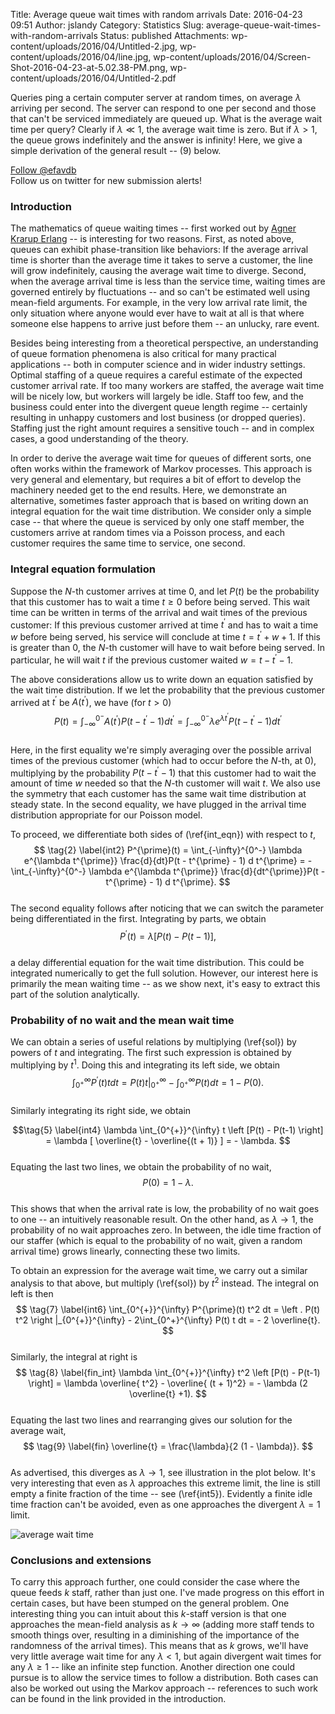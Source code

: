 Title: Average queue wait times with random arrivals
Date: 2016-04-23 09:51
Author: jslandy
Category: Statistics
Slug: average-queue-wait-times-with-random-arrivals
Status: published
Attachments: wp-content/uploads/2016/04/Untitled-2.jpg, wp-content/uploads/2016/04/line.jpg, wp-content/uploads/2016/04/Screen-Shot-2016-04-23-at-5.02.38-PM.png, wp-content/uploads/2016/04/Untitled-2.pdf

Queries ping a certain computer server at random times, on average $\lambda$ arriving per second. The server can respond to one per second and those that can't be serviced immediately are queued up. What is the average wait time per query? Clearly if $\lambda \ll 1$, the average wait time is zero. But if $\lambda > 1$, the queue grows indefinitely and the answer is infinity! Here, we give a simple derivation of the general result -- (9) below.

  
[Follow @efavdb](http://twitter.com/efavdb)  
Follow us on twitter for new submission alerts!

### Introduction

The mathematics of queue waiting times -- first worked out by [Agner Krarup Erlang](https://en.wikipedia.org/wiki/Erlang_(unit)) -- is interesting for two reasons. First, as noted above, queues can exhibit phase-transition like behaviors: If the average arrival time is shorter than the average time it takes to serve a customer, the line will grow indefinitely, causing the average wait time to diverge. Second, when the average arrival time is less than the service time, waiting times are governed entirely by fluctuations -- and so can't be estimated well using mean-field arguments. For example, in the very low arrival rate limit, the only situation where anyone would ever have to wait at all is that where someone else happens to arrive just before them -- an unlucky, rare event.

Besides being interesting from a theoretical perspective, an understanding of queue formation phenomena is also critical for many practical applications -- both in computer science and in wider industry settings. Optimal staffing of a queue requires a careful estimate of the expected customer arrival rate. If too many workers are staffed, the average wait time will be nicely low, but workers will largely be idle. Staff too few, and the business could enter into the divergent queue length regime -- certainly resulting in unhappy customers and lost business (or dropped queries). Staffing just the right amount requires a sensitive touch -- and in complex cases, a good understanding of the theory.

In order to derive the average wait time for queues of different sorts, one often works within the framework of Markov processes. This approach is very general and elementary, but requires a bit of effort to develop the machinery needed get to the end results. Here, we demonstrate an alternative, sometimes faster approach that is based on writing down an integral equation for the wait time distribution. We consider only a simple case -- that where the queue is serviced by only one staff member, the customers arrive at random times via a Poisson process, and each customer requires the same time to service, one second.

### Integral equation formulation

Suppose the $N$-th customer arrives at time $0$, and let $P(t)$ be the probability that this customer has to wait a time $t\geq 0$ before being served. This wait time can be written in terms of the arrival and wait times of the previous customer: If this previous customer arrived at time $t^{\prime}$ and has to wait a time $w$ before being served, his service will conclude at time $t = t^{\prime} + w + 1$. If this is greater than $0$, the $N$-th customer will have to wait before being served. In particular, he will wait $t$ if the previous customer waited $w = t - t^{\prime} - 1$.

The above considerations allow us to write down an equation satisfied by the wait time distribution. If we let the probability that the previous customer arrived at $t^{\prime}$ be $A(t^{\prime})$, we have (for $t > 0$)  
$$  
\tag{1} \label{int_eqn}  
P(t) = \int_{-\infty}^{0^-} A(t^{\prime}) P(t - t^{\prime} - 1) d t^{\prime}  
= \int_{-\infty}^{0^-} \lambda e^{\lambda t^{\prime}} P(t - t^{\prime} - 1) d t^{\prime}  
$$  
Here, in the first equality we're simply averaging over the possible arrival times of the previous customer (which had to occur before the $N$-th, at $0$), multiplying by the probability $P(t - t^{\prime} - 1)$ that this customer had to wait the amount of time $w$ needed so that the $N$-th customer will wait $t$. We also use the symmetry that each customer has the same wait time distribution at steady state. In the second equality, we have plugged in the arrival time distribution appropriate for our Poisson model.

To proceed, we differentiate both sides of (\ref{int_eqn}) with respect to $t$,  
$$ \tag{2} \label{int2}  
P^{\prime}(t) = \int_{-\infty}^{0^-} \lambda e^{\lambda t^{\prime}} \frac{d}{dt}P(t - t^{\prime} - 1) d t^{\prime} = - \int_{-\infty}^{0^-} \lambda e^{\lambda t^{\prime}} \frac{d}{dt^{\prime}}P(t - t^{\prime} - 1) d t^{\prime}.  
$$  
The second equality follows after noticing that we can switch the parameter being differentiated in the first. Integrating by parts, we obtain  
$$  
P^{\prime}(t) = \lambda \left [P(t) - P(t-1) \right], \tag{3} \label{sol}  
$$  
a delay differential equation for the wait time distribution. This could be integrated numerically to get the full solution. However, our interest here is primarily the mean waiting time -- as we show next, it's easy to extract this part of the solution analytically.

### Probability of no wait and the mean wait time

We can obtain a series of useful relations by multiplying (\ref{sol}) by powers of $t$ and integrating. The first such expression is obtained by multiplying by $t^1$. Doing this and integrating its left side, we obtain  
$$\tag{4} \label{int3}  
\int_{0^{+}}^{\infty} P^{\prime}(t) t dt = \left . P(t) t \right |_{0^{+}}^{\infty} - \int_{0^+}^{\infty} P(t) dt = 1 - P(0).  
$$  
Similarly integrating its right side, we obtain

$$\tag{5} \label{int4}  
\lambda \int_{0^{+}}^{\infty} t \left [P(t) - P(t-1) \right] = \lambda [ \overline{t} - \overline{(t + 1)} ] = - \lambda.  
$$  
Equating the last two lines, we obtain the probability of no wait,  
$$ \tag{6} \label{int5}  
P(0) = 1 - \lambda.  
$$  
This shows that when the arrival rate is low, the probability of no wait goes to one -- an intuitively reasonable result. On the other hand, as $\lambda \to 1$, the probability of no wait approaches zero. In between, the idle time fraction of our staffer (which is equal to the probability of no wait, given a random arrival time) grows linearly, connecting these two limits.

To obtain an expression for the average wait time, we carry out a similar analysis to that above, but multiply (\ref{sol}) by $t^2$ instead. The integral on left is then  
$$ \tag{7} \label{int6}  
\int_{0^{+}}^{\infty} P^{\prime}(t) t^2 dt = \left . P(t) t^2 \right |_{0^{+}}^{\infty} - 2\int_{0^+}^{\infty} P(t) t dt = - 2 \overline{t}.  
$$  
Similarly, the integral at right is  
$$ \tag{8} \label{fin_int}  
\lambda \int_{0^{+}}^{\infty} t^2 \left [P(t) - P(t-1) \right] = \lambda \overline{ t^2} - \overline{ (t + 1)^2} = - \lambda (2 \overline{t} +1).  
$$  
Equating the last two lines and rearranging gives our solution for the average wait,  
$$ \tag{9} \label{fin}  
\overline{t} = \frac{\lambda}{2 (1 - \lambda)}.  
$$  
As advertised, this diverges as $\lambda \to 1$, see illustration in the plot below. It's very interesting that even as $\lambda$ approaches this extreme limit, the line is still empty a finite fraction of the time -- see (\ref{int5}). Evidently a finite idle time fraction can't be avoided, even as one approaches the divergent $\lambda = 1$ limit.

![average wait time]({static}/wp-content/uploads/2016/04/Screen-Shot-2016-04-23-at-5.02.38-PM.png)

### Conclusions and extensions

To carry this approach further, one could consider the case where the queue feeds $k$ staff, rather than just one. I've made progress on this effort in certain cases, but have been stumped on the general problem. One interesting thing you can intuit about this $k$-staff version is that one approaches the mean-field analysis as $k\to \infty$ (adding more staff tends to smooth things over, resulting in a diminishing of the importance of the randomness of the arrival times). This means that as $k$ grows, we'll have very little average wait time for any $\lambda<1$, but again divergent wait times for any $\lambda \geq 1$ -- like an infinite step function. Another direction one could pursue is to allow the service times to follow a distribution. Both cases can also be worked out using the Markov approach -- references to such work can be found in the link provided in the introduction.
